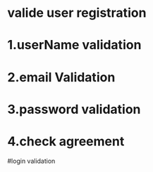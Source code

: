 # valide user registration 
# 1.userName validation 
# 2.email Validation 
# 3.password validation 
# 4.check agreement 
#login validation
